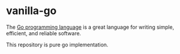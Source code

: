# vanilla-go

The [Go programming language](https://golang.org/) is a great language for writing simple, efficient, and reliable software.

This repository is pure go implementation.
